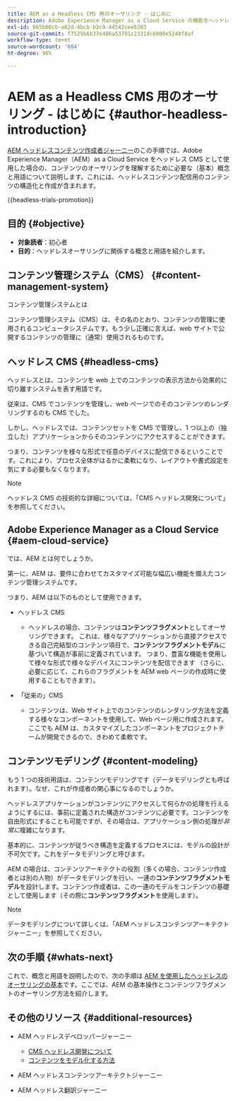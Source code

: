 ```yaml
---
title: AEM as a Headless CMS 用のオーサリング - はじめに
description: Adobe Experience Manager as a Cloud Service の機能をヘッドレス CMS として使用し、プロジェクトのコンテンツをオーサリングする方法を紹介します。
exl-id: 065b00cb-a82d-4bcb-b2c9-44542cee6303
source-git-commit: f7525b6b37e486a53791c2331dc6000e5248f8af
workflow-type: tm+mt
source-wordcount: '664'
ht-degree: 96%

---
```


# AEM as a Headless CMS 用のオーサリング - はじめに {#author-headless-introduction}

[AEM ヘッドレスコンテンツ作成者ジャーニー](overview.md)のこの手順では、Adobe Experience Manager（AEM）as a Cloud Service をヘッドレス CMS として使用した場合の、コンテンツのオーサリングを理解するために必要な（基本）概念と用語について説明します。これには、ヘッドレスコンテンツ配信用のコンテンツの構造化と作成が含まれます。

{{headless-trials-promotion}}

## 目的 {#objective}

* **対象読者**：初心者
* **目的**：ヘッドレスオーサリングに関係する概念と用語を紹介します。

## コンテンツ管理システム（CMS） {#content-management-system}

コンテンツ管理システムとは

コンテンツ管理システム（CMS）は、その名のとおり、コンテンツの管理に使用されるコンピュータシステムです。もう少し正確に言えば、web サイトで公開するコンテンツの管理に（通常）使用されるものです。

## ヘッドレス CMS {#headless-cms}

ヘッドレスとは、コンテンツを web 上でのコンテンツの表示方法から効果的に切り離すシステムを表す用語です。

従来は、CMS でコンテンツを管理し、web ページでのそのコンテンツのレンダリングするのも CMS でした。

しかし、ヘッドレスでは、コンテンツセットを CMS で管理し、1 つ以上の（独立した）アプリケーションからそのコンテンツにアクセスすることができます。

つまり、コンテンツを様々な形式で任意のデバイスに配信できるということです。これにより、プロセス全体がはるかに柔軟になり、レイアウトや書式設定を気にする必要もなくなります。

>[!NOTE]
>
>ヘッドレス CMS の技術的な詳細については、「CMS ヘッドレス開発について」を参照してください。

## Adobe Experience Manager as a Cloud Service {#aem-cloud-service}

では、AEM とは何でしょうか。

第一に、AEM は、要件に合わせてカスタマイズ可能な幅広い機能を備えたコンテンツ管理システムです。

つまり、AEM は以下のものとして使用できます。

* ヘッドレス CMS
   * ヘッドレスの場合、コンテンツは&#x200B;**コンテンツフラグメント**としてオーサリングできます。
これは、様々なアプリケーションから直接アクセスできる自己完結型のコンテンツ項目で、**コンテンツフラグメントモデル**に基づいて構造が事前に定義されています。
つまり、豊富な機能を使用して様々な形式で様々なデバイスにコンテンツを配信できます
（さらに、必要に応じて、これらのフラグメントを AEM web ページの作成時に使用することもできます）。

* 「従来の」CMS
   * コンテンツは、Web サイト上でのコンテンツのレンダリング方法を定義する様々なコンポーネントを使用して、Web ページ用に作成されます。 ここでも AEM は、カスタマイズしたコンポーネントをプロジェクトチームが開発できるので、きわめて柔軟です。

## コンテンツモデリング {#content-modeling}

もう 1 つの技術用語は、コンテンツモデリングです（データモデリングとも呼ばれます）。なぜ、これが作成者の関心事になるのでしょうか。

ヘッドレスアプリケーションがコンテンツにアクセスして何らかの処理を行えるようにするには、事前に定義された構造がコンテンツに必要です。コンテンツを自由形式にすることも可能ですが、その場合は、アプリケーション側の処理が&#x200B;*非常に*&#x200B;複雑になります。

基本的に、コンテンツが従うべき構造を定義するプロセスには、モデルの設計が不可欠です。これをデータモデリングと呼びます。

AEM の場合は、コンテンツアーキテクトの役割（多くの場合、コンテンツ作成者とは別の人物）がデータモデリングを行い、一連の&#x200B;**コンテンツフラグメントモデル**&#x200B;を設計します。コンテンツ作成者は、この一連のモデルをコンテンツの基礎として使用します（その際に&#x200B;**コンテンツフラグメント**&#x200B;を使用します）。

>[!NOTE]
>
>データモデリングについて詳しくは、「AEM ヘッドレスコンテンツアーキテクトジャーニー」を参照してください。

## 次の手順 {#whats-next}

これで、概念と用語を説明したので、次の手順は [AEM を使用したヘッドレスのオーサリングの基本](basics.md)です。ここでは、AEM の基本操作とコンテンツフラグメントのオーサリング方法を紹介します。

## その他のリソース {#additional-resources}

* AEM ヘッドレスデベロッパージャーニー
   * [CMS ヘッドレス開発について](/help/journey-headless/developer/learn-about.md)
   * [コンテンツをモデル化する方法](/help/journey-headless/developer/model-your-content.md)

* AEM ヘッドレスコンテンツアーキテクトジャーニー

* AEM ヘッドレス翻訳ジャーニー
